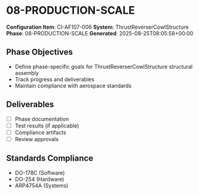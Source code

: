 # 08-PRODUCTION-SCALE

**Configuration Item**: CI-AF107-006
**System**: ThrustReverserCowlStructure
**Phase**: 08-PRODUCTION-SCALE
**Generated**: 2025-08-25T08:05:58+00:00

## Phase Objectives
- Define phase-specific goals for ThrustReverserCowlStructure structural assembly
- Track progress and deliverables
- Maintain compliance with aerospace standards

## Deliverables
- [ ] Phase documentation
- [ ] Test results (if applicable)
- [ ] Compliance artifacts
- [ ] Review approvals

## Standards Compliance
- DO-178C (Software)
- DO-254 (Hardware)
- ARP4754A (Systems)

